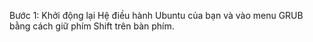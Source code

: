 Bước 1: Khởi động lại Hệ điều hành Ubuntu của bạn và vào menu GRUB bằng cách giữ phím Shift trên bàn phím.

